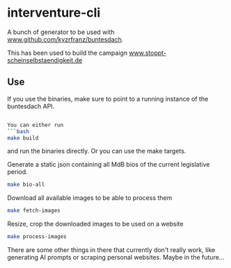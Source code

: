 # interventure-cli
A bunch of generator to be used with www.github.com/kyzrfranz/buntesdach.

This has been used to build the campaign www.stoppt-scheinselbstaendigkeit.de

## Use
If you use the binaries, make sure to point to a running instance of the buntesdach API.

```bash

You can either run
```bash
make build
```
and run the binaries directly. Or you can use the make targets.

Generate a static json containing all MdB bios of the current legislative period.
```bash
make bio-all
```

Download all available images to be able to process them
```bash
make fetch-images
```

Resize, crop the downloaded images to be used on a website
```bash
make process-images
```


There are some other things in there that currently don't really work, like generating AI prompts or scraping personal websites.
Maybe in the future...
